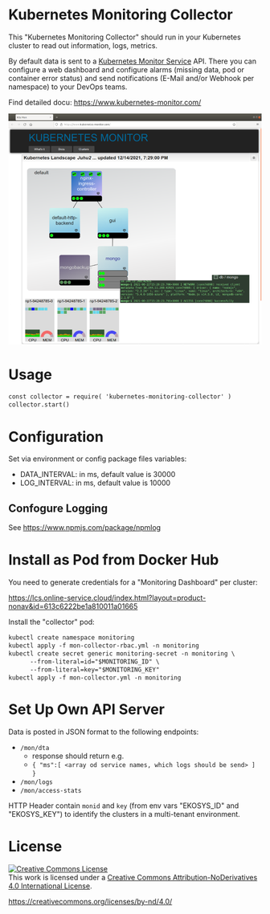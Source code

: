# Kubernetes Monitoring Collector

This "Kubernetes Monitoring Collector" should run in your Kubernetes cluster to read out information, logs, metrics.

By default data is sent to a [Kubernetes Monitor Service](https://www.kubernetes-monitor.com/) API. 
There you can configure a web dashboard and configure alarms (missing data, pod or container error status) and send notifications (E-Mail and/or Webhook per namespace) to your DevOps teams.

Find detailed docu: https://www.kubernetes-monitor.com/

![Web Dashboard](https://github.com/ma-ha/k8s-mon-collector/blob/main/img/dashoard.png)

# Usage

    const collector = require( 'kubernetes-monitoring-collector' )
    collector.start()

# Configuration

Set via environment or config package files variables:
- DATA_INTERVAL: in ms, default value is 30000
- LOG_INTERVAL: in ms, default value is 10000 


## Confogure Logging

See https://www.npmjs.com/package/npmlog

# Install as Pod from Docker Hub

You need to generate credentials for a "Monitoring Dashboard" per cluster:

https://lcs.online-service.cloud/index.html?layout=product-nonav&id=613c6222be1a810011a01665

Install the "collector" pod:

    kubectl create namespace monitoring 
    kubectl apply -f mon-collector-rbac.yml -n monitoring 
    kubectl create secret generic monitoring-secret -n monitoring \
          --from-literal=id="$MONITORING_ID" \
          --from-literal=key="$MONITORING_KEY" 
    kubectl apply -f mon-collector.yml -n monitoring 

# Set Up Own API Server

Data is posted in JSON format to the following endpoints:
- `/mon/dta`
  - response should return e.g. 
  - `{ "ms":[ <array od service names, which logs should be send> ] }`
- `/mon/logs`
- `/mon/access-stats`

HTTP Header contain `monid` and `key` (from env vars "EKOSYS_ID" and "EKOSYS_KEY") 
to identify the clusters in a multi-tenant environment.

# License

<a rel="license" href="http://creativecommons.org/licenses/by-nd/4.0/"><img alt="Creative Commons License" style="border-width:0" src="https://i.creativecommons.org/l/by-nd/4.0/88x31.png" /></a><br />This work is licensed under a <a rel="license" href="http://creativecommons.org/licenses/by-nd/4.0/">Creative Commons Attribution-NoDerivatives 4.0 International License</a>.

https://creativecommons.org/licenses/by-nd/4.0/